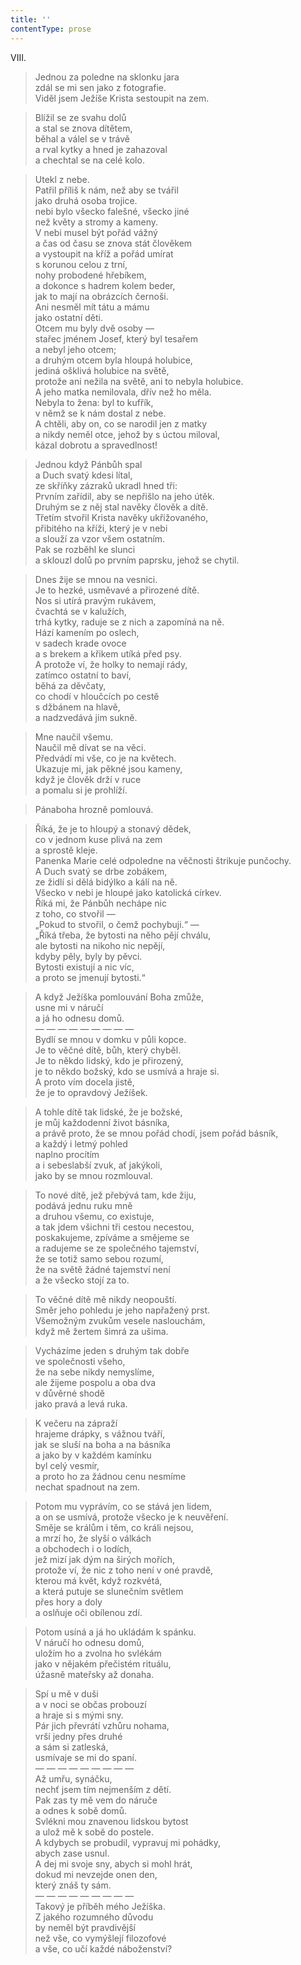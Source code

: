 ```yaml
---
title: ''
contentType: prose
---
```


VIII.

> Jednou za poledne na sklonku jara  
> zdál se mi sen jako z fotografie.  
> Viděl jsem Ježíše Krista sestoupit na zem.

> Blížil se ze svahu dolů  
> a stal se znova dítětem,  
> běhal a válel se v trávě  
> a rval kytky a hned je zahazoval  
> a chechtal se na celé kolo.

> Utekl z nebe.  
> Patřil příliš k nám, než aby se tvářil  
> jako druhá osoba trojice.  
> nebi bylo všecko falešné, všecko jiné  
> než květy a stromy a kameny.  
> V nebi musel být pořád vážný  
> a čas od času se znova stát člověkem  
> a vystoupit na kříž a pořád umírat  
> s korunou celou z trní,  
> nohy probodené hřebíkem,  
> a dokonce s hadrem kolem beder,  
> jak to mají na obrázcích černoši.  
> Ani nesměl mít tátu a mámu  
> jako ostatní děti.  
> Otcem mu byly dvě osoby —  
> stařec jménem Josef, který byl tesařem  
> a nebyl jeho otcem;  
> a druhým otcem byla hloupá holubice,  
> jediná ošklivá holubice na světě,  
> protože ani nežila na světě, ani to nebyla holubice.  
> A jeho matka nemilovala, dřív než ho měla.  
> Nebyla to žena: byl to kufřík,  
> v němž se k nám dostal z nebe.  
> A chtěli, aby on, co se narodil jen z matky  
> a nikdy neměl otce, jehož by s úctou miloval,  
> kázal dobrotu a spravedlnost!

> Jednou když Pánbůh spal  
> a Duch svatý kdesi lítal,  
> ze skříňky zázraků ukradl hned tři:  
> Prvním zařídil, aby se nepřišlo na jeho útěk.  
> Druhým se z něj stal navěky člověk a dítě.  
> Třetím stvořil Krista navěky ukřižovaného,  
> přibitého na kříži, který je v nebi  
> a slouží za vzor všem ostatním.  
> Pak se rozběhl ke slunci  
> a sklouzl dolů po prvním paprsku, jehož se chytil.

> Dnes žije se mnou na vesnici.  
> Je to hezké, usměvavé a přirozené dítě.  
> Nos si utírá pravým rukávem,  
> čvachtá se v kalužích,  
> trhá kytky, raduje se z nich a zapomíná na ně.  
> Hází kamením po oslech,  
> v sadech krade ovoce  
> a s brekem a křikem utíká před psy.  
> A protože ví, že holky to nemají rády,  
> zatímco ostatní to baví,  
> běhá za děvčaty,  
> co chodí v hloučcích po cestě  
> s džbánem na hlavě,  
> a nadzvedává jim sukně.

> Mne naučil všemu.  
> Naučil mě dívat se na věci.  
> Předvádí mi vše, co je na květech.  
> Ukazuje mi, jak pěkné jsou kameny,  
> když je člověk drží v ruce  
> a pomalu si je prohlíží.

> Pánaboha hrozně pomlouvá.

> Říká, že je to hloupý a stonavý dědek,  
> co v jednom kuse plivá na zem  
> a sprostě kleje.  
> Panenka Marie celé odpoledne na věčnosti štrikuje punčochy.  
> A Duch svatý se drbe zobákem,  
> ze židlí si dělá bidýlko a kálí na ně.  
> Všecko v nebi je hloupé jako katolická církev.  
> Říká mi, že Pánbůh nechápe nic  
> z toho, co stvořil —  
> „Pokud to stvořil, o čemž pochybuji.“ —  
> „Říká třeba, že bytosti na něho pějí chválu,  
> ale bytosti na nikoho nic nepějí,  
> kdyby pěly, byly by pěvci.  
> Bytosti existují a nic víc,  
> a proto se jmenují bytosti.“

> A když Ježíška pomlouvání Boha zmůže,  
> usne mi v náručí  
> a já ho odnesu domů.  
> — — — — — — — — —  
> Bydlí se mnou v domku v půli kopce.  
> Je to věčné dítě, bůh, který chyběl.  
> Je to někdo lidský, kdo je přirozený,  
> je to někdo božský, kdo se usmívá a hraje si.  
> A proto vím docela jistě,  
> že je to opravdový Ježíšek.

> A tohle dítě tak lidské, že je božské,  
> je můj každodenní život básníka,  
> a právě proto, že se mnou pořád chodí, jsem pořád básník,  
> a každý i letmý pohled  
> naplno procítím  
> a i sebeslabší zvuk, ať jakýkoli,  
> jako by se mnou rozmlouval.

> To nové dítě, jež přebývá tam, kde žiju,  
> podává jednu ruku mně  
> a druhou všemu, co existuje,  
> a tak jdem všichni tři cestou necestou,  
> poskakujeme, zpíváme a smějeme se  
> a radujeme se ze společného tajemství,  
> že se totiž samo sebou rozumí,  
> že na světě žádné tajemství není  
> a že všecko stojí za to.

> To věčné dítě mě nikdy neopouští.  
> Směr jeho pohledu je jeho napřažený prst.  
> Všemožným zvukům vesele naslouchám,  
> když mě žertem šimrá za ušima.

> Vycházíme jeden s druhým tak dobře  
> ve společnosti všeho,  
> že na sebe nikdy nemyslíme,  
> ale žijeme pospolu a oba dva  
> v důvěrné shodě  
> jako pravá a levá ruka.

> K večeru na zápraží  
> hrajeme drápky, s vážnou tváří,  
> jak se sluší na boha a na básníka  
> a jako by v každém kamínku  
> byl celý vesmír,  
> a proto ho za žádnou cenu nesmíme  
> nechat spadnout na zem.

> Potom mu vyprávím, co se stává jen lidem,  
> a on se usmívá, protože všecko je k neuvěření.  
> Směje se králům i těm, co králi nejsou,  
> a mrzí ho, že slyší o válkách  
> a obchodech i o lodích,  
> jež mizí jak dým na širých mořích,  
> protože ví, že nic z toho není v oné pravdě,  
> kterou má květ, když rozkvétá,  
> a která putuje se slunečním světlem  
> přes hory a doly  
> a oslňuje oči obílenou zdí.

> Potom usíná a já ho ukládám k spánku.  
> V náručí ho odnesu domů,  
> uložím ho a zvolna ho svlékám  
> jako v nějakém přečistém rituálu,  
> úžasně mateřsky až donaha.

> Spí u mě v duši  
> a v noci se občas probouzí  
> a hraje si s mými sny.  
> Pár jich převrátí vzhůru nohama,  
> vrší jedny přes druhé  
> a sám si zatleská,  
> usmívaje se mi do spaní.  
> — — — — — — — — —  
> Až umřu, synáčku,  
> nechť jsem tím nejmenším z dětí.  
> Pak zas ty mě vem do náruče  
> a odnes k sobě domů.  
> Svlékni mou znavenou lidskou bytost  
> a ulož mě k sobě do postele.  
> A kdybych se probudil, vypravuj mi pohádky,  
> abych zase usnul.  
> A dej mi svoje sny, abych si mohl hrát,  
> dokud mi nevzejde onen den,  
> který znáš ty sám.  
> — — — — — — — — —  
> Takový je příběh mého Ježíška.  
> Z jakého rozumného důvodu  
> by neměl být pravdivější  
> než vše, co vymýšlejí filozofové  
> a vše, co učí každé náboženství?
